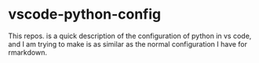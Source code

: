 # vscode-python-config
This repos. is a quick description of the configuration of python in vs code, and I am trying to make is as similar as the normal configuration I have for rmarkdown.
